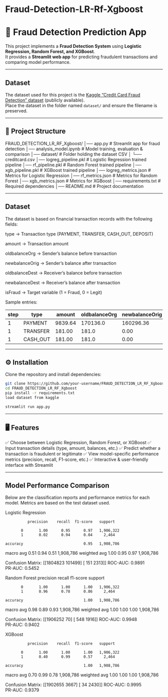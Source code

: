 # Fraud-Detection-LR-Rf-Xgboost
# 🚨 Fraud Detection Prediction App  

This project implements a **Fraud Detection System** using **Logistic Regression, Random Forest, and XGBoost**.  
It provides a **Streamlit web app** for predicting fraudulent transactions and comparing model performance.  

---
##  Dataset

The dataset used for this project is the [Kaggle “Credit Card Fraud Detection” dataset](https://www.kaggle.com/datasets/mlg-ulb/creditcardfraud) (publicly available).  
Place the dataset in the folder named `dataset/` and ensure the filename is preserved.


---

## 📂 Project Structure  

FRAUD_DETECTION_LR_RF_Xgboost/
│── app.py # Streamlit app for fraud detection
│── analysis_model.ipynb # Model training, evaluation & comparison
│── dataset/ # Folder holding the dataset CSV
│ └── creditcard.csv
│── logreg_pipeline.pkl # Logistic Regression trained pipeline
│── rf_pipeline.pkl # Random Forest trained pipeline
│── xgb_pipeline.pkl # XGBoost trained pipeline
│── logreg_metrics.json # Metrics for Logistic Regression
│── rf_metrics.json # Metrics for Random Forest
│── xgb_metrics.json # Metrics for XGBoost
│── requirements.txt # Required dependencies
│── README.md # Project documentation

---

## Dataset

The dataset is based on financial transaction records with the following fields:

type → Transaction type (PAYMENT, TRANSFER, CASH_OUT, DEPOSIT)

amount → Transaction amount

oldbalanceOrg → Sender’s balance before transaction

newbalanceOrig → Sender’s balance after transaction

oldbalanceDest → Receiver’s balance before transaction

newbalanceDest → Receiver’s balance after transaction

isFraud → Target variable (1 = Fraud, 0 = Legit)

Sample entries:

| step | type      | amount  | oldbalanceOrg | newbalanceOrig | oldbalanceDest | newbalanceDest | isFraud |
|------|-----------|---------|---------------|----------------|----------------|----------------|---------|
| 1    | PAYMENT   | 9839.64 | 170136.0      | 160296.36      | 0.0            | 0.0            | 0       |
| 1    | TRANSFER  | 181.00  | 181.0         | 0.00           | 0.0            | 0.0            | 1       |
| 1    | CASH_OUT  | 181.00  | 181.0         | 0.00           | 21182.0        | 0.0            | 1       |





---

## ⚙️ Installation  

Clone the repository and install dependencies:  

```bash
git clone https://github.com/your-username/FRAUD_DETECTION_LR_RF_Xgboost.git
cd FRAUD_DETECTION_LR_RF_Xgboost
pip install -r requirements.txt
load dataset from kaggle

streamlit run app.py
```


---



## 🖥️ Features

✅ Choose between Logistic Regression, Random Forest, or XGBoost
✅ Input transaction details (type, amount, balances, etc.)
✅ Predict whether a transaction is fraudulent or legitimate
✅ View model-specific performance metrics (precision, recall, F1-score, etc.)
✅ Interactive & user-friendly interface with Streamlit

---


##  Model Performance Comparison

Below are the classification reports and performance metrics for each model. Metrics are based on the test dataset used.

Logistic Regression

              precision    recall  f1-score   support

           0       1.00      0.95      0.97   1,906,322
           1       0.02      0.94      0.04     2,464

    accuracy                           0.95   1,908,786
   macro avg       0.51      0.94      0.51   1,908,786
weighted avg       1.00      0.95      0.97   1,908,786

Confusion Matrix:
 [[1804823  101499]
 [    151    2313]]
ROC-AUC: 0.9891  
PR-AUC: 0.5452


Random Forest
              precision    recall  f1-score   support

           0       1.00      1.00      1.00   1,906,322
           1       0.96      0.78      0.86     2,464

    accuracy                           1.00   1,908,786
   macro avg       0.98      0.89      0.93   1,908,786
weighted avg       1.00      1.00      1.00   1,908,786

Confusion Matrix:
 [[1906252      70]
 [    548    1916]]
ROC-AUC: 0.9948  
PR-AUC: 0.9402


XGBoost

              precision    recall  f1-score   support

           0       1.00      1.00      1.00   1,906,322
           1       0.40      0.99      0.57     2,464

    accuracy                           1.00   1,908,786
   macro avg       0.70      0.99      0.78   1,908,786
weighted avg       1.00      1.00      1.00   1,908,786

Confusion Matrix:
 [[1902655    3667]
 [     34    2430]]
ROC-AUC: 0.9995  
PR-AUC: 0.9379
